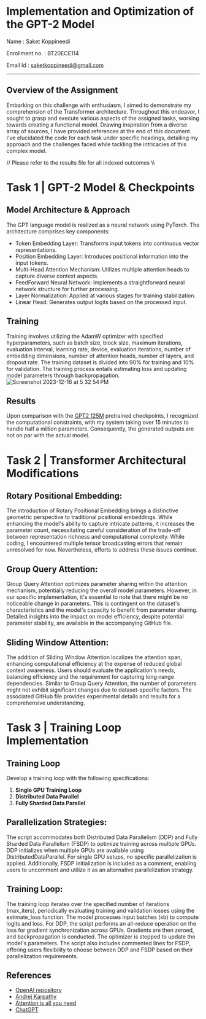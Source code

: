 # Implementation and Optimization of the GPT-2 Model 
Name : Saket Koppineedi

Enrollment no. : BT20ECE114

Email Id : saketkoppineedi@gmail.com

---

## Overview of the Assignment

Embarking on this challenge with enthusiasm, I aimed to demonstrate my comprehension of the Transformer architecture. Throughout this endeavor, I sought to grasp and execute various aspects of the assigned tasks, working towards creating a functional model. Drawing inspiration from a diverse array of sources, I have provided references at the end of this document. I've elucidated the code for each task under specific headings, detailing my approach and the challenges faced while tackling the intricacies of this complex model.

// Please refer to the results file for all indexed outcomes \\\

# Task 1 | GPT-2 Model & Checkpoints

## Model Architecture & Approach
The GPT language model is realized as a neural network using PyTorch. The architecture comprises key components:
- Token Embedding Layer: Transforms input tokens into continuous vector representations.
- Position Embedding Layer: Introduces positional information into the input tokens.
- Multi-Head Attention Mechanism: Utilizes multiple attention heads to capture diverse context aspects.
- FeedForward Neural Network: Implements a straightforward neural network structure for further processing.
- Layer Normalization: Applied at various stages for training stabilization.
- Linear Head: Generates output logits based on the processed input.

## Training
Training involves utilizing the AdamW optimizer with specified hyperparameters, such as batch size, block size, maximum iterations, evaluation interval, learning rate, device, evaluation iterations, number of embedding dimensions, number of attention heads, number of layers, and dropout rate. The training dataset is divided into 90% for training and 10% for validation. The training process entails estimating loss and updating model parameters through backpropagation.
![Screenshot 2023-12-16 at 5 32 54 PM](https://github.com/kssmp/GPT_implementation_and_analysis/assets/115448106/7633d6f9-4b94-4664-9972-ec941a908586)

## Results
Upon comparison with the [GPT2 125M]((https://github.com/kssmp/GPT_implementation_and_analysis/blob/main/Task_1/Evaluation_using_125M.py)) pretrained checkpoints, I recognized the computational constraints, with my system taking over 15 minutes to handle half a million parameters. Consequently, the generated outputs are not on par with the actual model.



# Task 2 | Transformer Architectural Modifications 

## Rotary Positional Embedding:

The introduction of Rotary Positional Embedding brings a distinctive geometric perspective to traditional positional embeddings. While enhancing the model's ability to capture intricate patterns, it increases the parameter count, necessitating careful consideration of the trade-off between representation richness and computational complexity. While coding, I encountered multiple tensor broadcasting errors that remain unresolved for now. Nevertheless, efforts to address these issues continue.

## Group Query Attention:

Group Query Attention optimizes parameter sharing within the attention mechanism, potentially reducing the overall model parameters. However, in our specific implementation, it's essential to note that there might be no noticeable change in parameters. This is contingent on the dataset's characteristics and the model's capacity to benefit from parameter sharing. Detailed insights into the impact on model efficiency, despite potential parameter stability, are available in the accompanying GitHub file.

## Sliding Window Attention:

The addition of Sliding Window Attention localizes the attention span, enhancing computational efficiency at the expense of reduced global context awareness. Users should evaluate the application's needs, balancing efficiency and the requirement for capturing long-range dependencies. Similar to Group Query Attention, the number of parameters might not exhibit significant changes due to dataset-specific factors. The associated GitHub file provides experimental details and results for a comprehensive understanding.


# Task 3 | Training Loop Implementation 

## Training Loop

Develop a training loop with the following specifications:

1. **Single GPU Training Loop**
2. **Distributed Data Parallel**
3. **Fully Sharded Data Parallel**

## Parallelization Strategies:
The script accommodates both Distributed Data Parallelism (DDP) and Fully Sharded Data Parallelism (FSDP) to optimize training across multiple GPUs. DDP initializes when multiple GPUs are available using DistributedDataParallel. For single GPU setups, no specific parallelization is applied. Additionally, FSDP initialization is included as a comment, enabling users to uncomment and utilize it as an alternative parallelization strategy.

## Training Loop: ##
The training loop iterates over the specified number of iterations (max_iters), periodically evaluating training and validation losses using the estimate_loss function. The model processes input batches (xb) to compute logits and loss. For DDP, the script performs an all-reduce operation on the loss for gradient synchronization across GPUs. Gradients are then zeroed, and backpropagation is conducted. The optimizer is stepped to update the model's parameters. The script also includes commented lines for FSDP, offering users flexibility to choose between DDP and FSDP based on their parallelization requirements.

## References
- [OpenAI repository](https://github.com/openai/gpt-2)
- [Andrej Karpathy](https://github.com/karpathy/nanoGPT)
- [Attention is all you need](https://proceedings.neurips.cc/paper_files/paper/2017/file/3f5ee243547dee91fbd053c1c4a845aa-Paper.pdf)
- [ChatGPT](https://chat.openai.com/)
  
